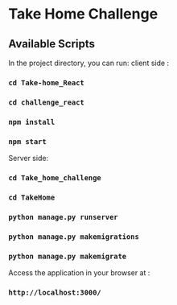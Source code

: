 
# Take Home Challenge


## Available Scripts

In the project directory, you can run:
client side :

### `cd Take-home_React`
### `cd challenge_react`
### `npm install`
### `npm start`

Server side:

### `cd Take_home_challenge`
### `cd TakeHome`
### `python manage.py runserver`
### `python manage.py makemigrations`
### `python manage.py makemigrate`


Access the application in your browser at : 
### `http://localhost:3000/`


